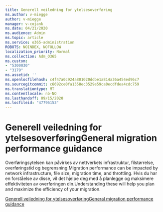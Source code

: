 ```yaml
---
title: Generell veiledning for ytelsesoverføring
ms.author: v-miegge
author: v-miegge
manager: v-cojank
ms.date: 04/21/2020
ms.audience: Admin
ms.topic: article
ms.service: o365-administration
ROBOTS: NOINDEX, NOFOLLOW
localization_priority: Normal
ms.collection: Adm_O365
ms.custom:
- "5300030"
- "3179"
ms.assetid: ''
ms.openlocfilehash: c4f47a0c924a801020ddbe1a814a36a454ed96c7
ms.sourcegitcommit: c6692ce0fa1358ec3529e59ca0ecdfdea4cdc759
ms.translationtype: MT
ms.contentlocale: nb-NO
ms.lasthandoff: 09/15/2020
ms.locfileid: "47796153"
---
```

# <a name="general-migration-performance-guidance"></a><span data-ttu-id="5a2f3-102">Generell veiledning for ytelsesoverføring</span><span class="sxs-lookup"><span data-stu-id="5a2f3-102">General migration performance guidance</span></span>

<span data-ttu-id="5a2f3-103">Overføringsytelsen kan påvirkes av nettverkets infrastruktur, filstørrelse, overføringstid og begrensning.</span><span class="sxs-lookup"><span data-stu-id="5a2f3-103">Migration performance can be impacted by network infrastructure, file size, migration time, and throttling.</span></span> <span data-ttu-id="5a2f3-104">Hvis du har en forståelse av disse, vil det hjelpe deg med å planlegge og maksimere effektiviteten av overføringen din.</span><span class="sxs-lookup"><span data-stu-id="5a2f3-104">Understanding these will help you plan and maximize the efficiency of your migration.</span></span>

[<span data-ttu-id="5a2f3-105">Generell veiledning for ytelsesoverføring</span><span class="sxs-lookup"><span data-stu-id="5a2f3-105">General migration performance guidance</span></span>](https://docs.microsoft.com/sharepointmigration/sharepoint-online-and-onedrive-migration-speed)